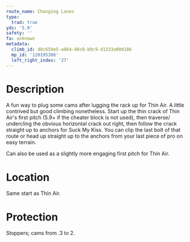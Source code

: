 ```yaml
---
route_name: Changing Lanes
type:
  trad: true
yds: '5.9'
safety: ''
fa: unknown
metadata:
  climb_id: d8c659e5-a864-48c8-b9c9-d1333a00d186
  mp_id: '120195386'
  left_right_index: '27'
---
```

# Description
A fun way to plug some cams after lugging the rack up for Thin Air. A little contrived but good climbing nonetheless. Start up the thin crack of Thin Air's first pitch (5.9+ if the cheater block is not used), then traverse/ undercling the obvious horizontal crack out right, then follow the crack straight up to anchors for Suck My Kiss. You can clip the last bolt of that route or head up straight up to the anchors from your last piece of pro on easy terrain.

Can also be used as a slightly more engaging first pitch for Thin Air.

# Location
Same start as Thin Air.

# Protection
Stoppers; cams from .3 to 2.
